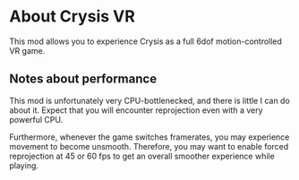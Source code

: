 # About Crysis VR

This mod allows you to experience Crysis as a full 6dof motion-controlled
VR game.

## Notes about performance

This mod is unfortunately very CPU-bottlenecked, and there is little I can
do about it. Expect that you will encounter reprojection even with a very
powerful CPU.

Furthermore, whenever the game switches framerates, you may experience
movement to become unsmooth. Therefore, you may want to enable forced
reprojection at 45 or 60 fps to get an overall smoother experience
while playing.

